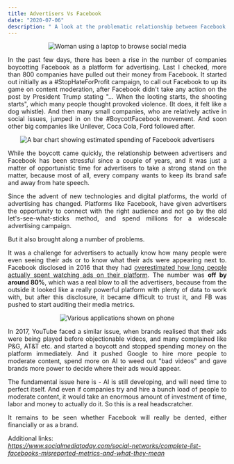 ```yaml
---
title: Advertisers Vs Facebook
date: "2020-07-06"
description: " A look at the problematic relationship between Facebook and advertisers "
---
```

<div style="text-align: justify"> 

<p align="center">
    <img src = "./laptop.jpg" alt ="Woman using a laptop to browse social media" >
</p>

In the past few days, there has been a rise in the number of companies boycotting Facebook as a platform for advertising. Last I checked, more than 800 companies have pulled out their money from Facebook. It started out initially as a #StopHateForProfit campaign, to call out Facebook to up its game on content moderation, after Facebook didn't take any action on the post by President Trump stating "... When the looting starts, the shooting starts", which many people thought provoked violence. (It does, it felt like a dog whistle). And then many small companies, who are relatively active in social issues, jumped in on the #BoycottFacebook movement. And soon other big companies like Unilever, Coca Cola, Ford followed after.

<p align="center">
    <img src = "./FB.png" alt =" A bar chart showing estimated spending of Facebook advertisers " >
</p>

While the boycott came quickly, the relationship between advertisers and Facebook has been stressful since a couple of years, and it was just a matter of opportunistic time for advertisers to take a strong stand on the matter, because most of all, every company wants to keep its brand safe and away from hate speech.

Since the advent of new technologies and digital platforms, the world of advertising has changed. Platforms like Facebook, have given advertisers the opportunity to connect with the right audience and not go by the old let's-see-what-sticks method, and spend millions for a widescale advertising campaign. 

But it also brought along a number of problems. 

It was a challenge for advertisers to actually know how many people were even seeing their ads or to know what their ads were appearing next to. Facebook disclosed in 2016 that they had [overestimated how long people actually spent watching ads on their platform](https://money.cnn.com/2016/11/16/technology/facebook-ad-metrics/index.html). The number was **off by around 80%**, which was a real blow to all the advertisers, because from the outside it looked like a really powerful platform with plenty of data to work with, but after this disclosure, it became difficult to trust it, and FB was pushed to start auditing their media metrics.

<p align="center">
    <img src = "./app.jpg" alt =" Various applications shown on phone " >
</p>

In 2017, YouTube faced a similar issue, when brands realised that their ads were being played before objectionable videos, and many complained like P&G, AT&T etc. and started a boycott and stopped spending money on the platform immediately. And it pushed Google to hire more people to moderate content, spend more on AI to weed out "bad videos" and gave brands more power to decide where their ads would appear.

The fundamental issue here is - AI is still developing, and will need time to perfect itself. And even if companies try and hire a bunch load of people to moderate content, it would take an enormous amount of investment of time, labor and money to actually do it. So this is a real headscratcher.

It remains to be seen whether Facebook will really be dented, either financially or as a brand. 

Additional links:
<br>
*https://www.socialmediatoday.com/social-networks/complete-list-facebooks-misreported-metrics-and-what-they-mean*
</br>

</div>